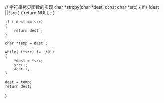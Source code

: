 // 字符串拷贝函数的实现
char *strcpy(char *dest, const char *src)
{
	if ( !dest || !src )
	{
		return NULL ;
	}

	if ( dest == src)
	{
		return dest ;
	}

	char *temp = dest ;

	while( (*src) != '/0')
	{
		*dest = *src;
		src++;
		dest++;
	}

	dest = temp;
	return dest;
}